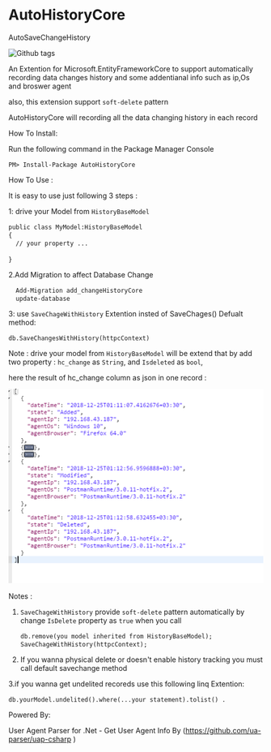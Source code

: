 # AutoHistoryCore
AutoSaveChangeHistory

 ![Github tags](https://github.com/Alibesharat/AutoHistoryCore/workflows/.NET%20Core/badge.svg)

An Extention for Microsoft.EntityFrameworkCore to support automatically recording data changes history and some addentianal info such as ip,Os and broswer agent

also, this extension support `soft-delete` pattern

AutoHistoryCore will recording all the data changing history in each record 

How To Install:

Run the following command in the Package Manager Console 

    PM> Install-Package AutoHistoryCore 

How To Use :

It is easy  to use just following 3 steps :

1: drive your Model from `HistoryBaseModel` 

    public class MyModel:HistoryBaseModel
    {
      // your property ...
      
    }

 2.Add Migration to affect Database Change
 
      Add-Migration add_changeHistoryCore
      update-database
      

 3: use `SaveChageWithHistory` Extention insted of SaveChages() Defualt method:
 
    db.SaveChangesWithHistory(httpcContext)
    
    
 Note : drive your model from `HistoryBaseModel` will be extend that by add two property : `hc_change` as `String`,  and `Isdeleted` as `bool`,
 
 here the result of hc_change column as json in one record :
 
  ![result](https://github.com/Alibesharat/AutoHistoryCore/blob/master/result.PNG)
 
 Notes :
 
1. `SaveChageWithHistory` provide `soft-delete` pattern  automatically by change `IsDelete` property as `true` when you call    


       db.remove(you model inherited from HistoryBaseModel);
       SaveChageWithHistory(httpcContext);
            
       
 
2. If you wanna physical delete or doesn't  enable history tracking you must call  default savechange method 

3.if you wanna get undelited recoreds use this following linq Extention:

 
    db.yourModel.undelited().where(...your statement).tolist() .
    
    
  Powered By:
  
   User Agent Parser for .Net  - Get  User Agent Info By  (https://github.com/ua-parser/uap-csharp )
     
  
    

 
